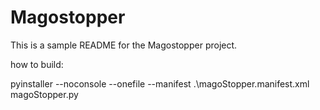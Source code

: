 # Magostopper

This is a sample README for the Magostopper project.

how to build:

pyinstaller --noconsole --onefile --manifest .\magoStopper.manifest.xml magoStopper.py

```bash